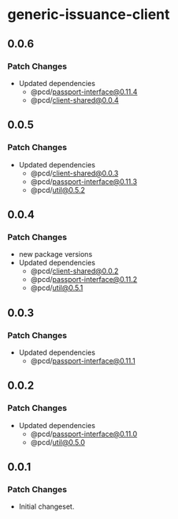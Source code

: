 # generic-issuance-client

## 0.0.6

### Patch Changes

- Updated dependencies
  - @pcd/passport-interface@0.11.4
  - @pcd/client-shared@0.0.4

## 0.0.5

### Patch Changes

- Updated dependencies
  - @pcd/client-shared@0.0.3
  - @pcd/passport-interface@0.11.3
  - @pcd/util@0.5.2

## 0.0.4

### Patch Changes

- new package versions
- Updated dependencies
  - @pcd/client-shared@0.0.2
  - @pcd/passport-interface@0.11.2
  - @pcd/util@0.5.1

## 0.0.3

### Patch Changes

- Updated dependencies
  - @pcd/passport-interface@0.11.1

## 0.0.2

### Patch Changes

- Updated dependencies
  - @pcd/passport-interface@0.11.0
  - @pcd/util@0.5.0

## 0.0.1

### Patch Changes

- Initial changeset.
